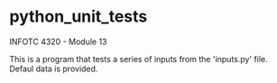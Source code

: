 # python_unit_tests
INFOTC 4320 - Module 13

This is a program that tests a series of inputs from the 'inputs.py' file. Defaul data is provided.

